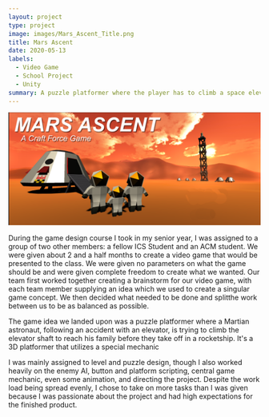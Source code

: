 ```yaml
---
layout: project
type: project
image: images/Mars_Ascent_Title.png
title: Mars Ascent
date: 2020-05-13
labels:
  - Video Game
  - School Project
  - Unity
summary: A puzzle platformer where the player has to climb a space elevator by manipulating the elevator's magnetism and environment.
---
```


<img class="ui huge right floated rounded image" src="../images/Mars_Ascent_Title.png">

During the game design course I took in my senior year, I was assigned to a group of two other members: a fellow ICS Student and an ACM student. We were given about 2 and a half months to create a video game that would be presented to the class. We were given no parameters on what the game should be and were given complete freedom to create what we wanted. Our team first worked together creating a brainstorm for our video game, with each team member supplying an idea which we used to create a singular game concept. We then decided what needed to be done and splitthe work between us to be as balanced as possible.

The game idea we landed upon was a puzzle platformer where a Martian astronaut, following an accident with an elevator, is trying to climb the elevator shaft to reach his family before they take off in a rocketship. It's a 3D platformer that utilizes a special mechanic  

I was mainly assigned to level and puzzle design, though I also worked heavily on the enemy AI, button and platform scripting, central game mechanic, even some animation, and directing the project. Despite the work load being spread evenly, I chose to take on more tasks than I was given because I was passionate about the project and had high expectations for the finished product.  
